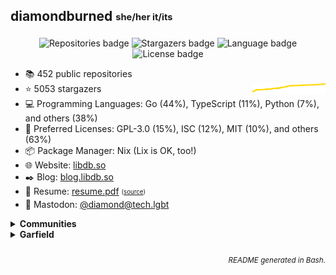 ## diamondburned <sub><sup>she/her it/its</sup></sub>

<p align="center">
<img alt="Repositories badge" src="https://img.shields.io/badge/Public%20Repositories-452-%23248eb7" />
<img alt="Stargazers badge" src="https://img.shields.io/badge/Stargazers-5053-%23bf5d2f" />
    <img alt="Language badge" src="https://img.shields.io/badge/Favorite%20Language-Go-%23e05d44" />
    <img alt="License badge" src="https://img.shields.io/badge/Favorite%20License-GPLv3.0-%23f1e05a" />
</p>

- 📚️ 452 public repositories
- ⭐️ 5053 stargazers <img align="right" alt="Stars graph" src="sparklines/stargazers.svg" height="18px" />
- 💻️ Programming Languages: Go
 (44%), TypeScript
 (11%), Python
 (7%), and others (38%)
- 📃️ Preferred Licenses: GPL-3.0
 (15%), ISC
 (12%), MIT
 (10%), and others (63%)
- 📦️ Package Manager: Nix (Lix is OK, too!)
- 🌐️ Website: [libdb.so](https://libdb.so/)
- ✒️ Blog: [blog.libdb.so](https://blog.libdb.so/)
- 💼 Resume: [resume.pdf](https://github.com/diamondburned/resume/blob/main/resume.pdf)
  <sub><sup>([source](https://github.com/diamondburned/resume/blob/main/resume.json))</sup></sub>
- 🐘 Mastodon: [@diamond@tech.lgbt](https://tech.lgbt/@diamond)

<details>
<summary><b>Communities</b></summary>
<br>

I hang out in the following places:

| Platform | Name |
| --- | --- |
| **Matrix** | [#nixhub-home:matrix.org](https://matrix.to/#/#nixhub-home:matrix.org) |
| **Discord** | [nixhub](https://discord.gg/hnzYamS) |
| **Mastodon** | [@diamond@tech.lgbt](https://tech.lgbt/@diamond) |


</details>



<details>
<summary><b>Garfield</b></summary>

![garfield](static/garfield.png)

I don't know what you expected.
</details>

<h6 align="right">
<sub>README generated in Bash.</sub>
</h6>
